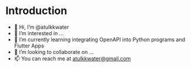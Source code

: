 # Introduction
- 👋 Hi, I’m @atulkkwater
- 👀 I’m interested in ...
- 🌱 I’m currently learning integrating OpenAPI into Python programs and Flutter Apps
- 💞️ I’m looking to collaborate on ...
- 📫 You can reach me at atulkkwater@gmail.com

<!---
atulkkwater/atulkkwater is a ✨ special ✨ repository because its `README.md` (this file) appears on your GitHub profile.
You can click the Preview link to take a look at your changes.
--->
